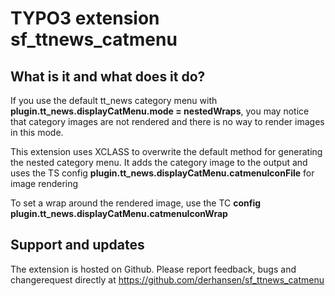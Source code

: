 TYPO3 extension sf_ttnews_catmenu
=================================

## What is it and what does it do?

If you use the default tt_news category menu with **plugin.tt_news.displayCatMenu.mode = nestedWraps**, you may notice
that category images are not rendered and there is no way to render images in this mode.

This extension uses XCLASS to overwrite the default method for generating the nested category menu. It adds the
category image to the output and uses the TS config **plugin.tt_news.displayCatMenu.catmenuIconFile** for image rendering

To set a wrap around the rendered image, use the TC **config plugin.tt_news.displayCatMenu.catmenuIconWrap**

## Support and updates

The extension is hosted on Github. Please report feedback, bugs and changerequest directly at https://github.com/derhansen/sf_ttnews_catmenu

